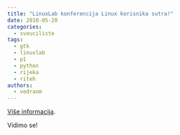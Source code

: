 ```yaml
---
title: "LinuxLab konferencija Linux korisnika sutra!"
date: 2010-05-20
categories: 
  - sveuciliste
tags: 
  - gtk
  - linuxlab
  - p1
  - python
  - rijeka
  - riteh
authors: 
  - vedranm
---
```


[Više informacija](http://linuxlab.riteh.hr/?p=168).

Vidimo se!
